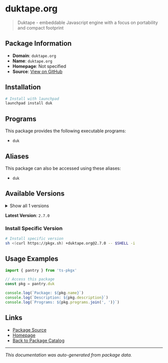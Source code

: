 # duktape.org

> Duktape - embeddable Javascript engine with a focus on portability and compact footprint

## Package Information

- **Domain**: `duktape.org`
- **Name**: `duktape.org`
- **Homepage**: Not specified
- **Source**: [View on GitHub](https://github.com/pkgxdev/pantry/tree/main/projects/duktape.org/package.yml)

## Installation

```bash
# Install with launchpad
launchpad install duk
```

## Programs

This package provides the following executable programs:

- `duk`

## Aliases

This package can also be accessed using these aliases:

- `duk`

## Available Versions

<details>
<summary>Show all 1 versions</summary>

- `2.7.0`

</details>

**Latest Version**: `2.7.0`

### Install Specific Version

```bash
# Install specific version
sh <(curl https://pkgx.sh) +duktape.org@2.7.0 -- $SHELL -i
```

## Usage Examples

```typescript
import { pantry } from 'ts-pkgx'

// Access this package
const pkg = pantry.duk

console.log(`Package: ${pkg.name}`)
console.log(`Description: ${pkg.description}`)
console.log(`Programs: ${pkg.programs.join(', ')}`)
```

## Links

- [Package Source](https://github.com/pkgxdev/pantry/tree/main/projects/duktape.org/package.yml)
- [Homepage](#)
- [Back to Package Catalog](../package-catalog.md)

---

*This documentation was auto-generated from package data.*
